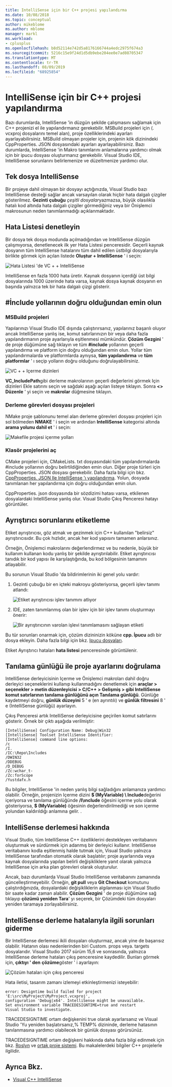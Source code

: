 ```yaml
---
title: IntelliSense için bir C++ projesi yapılandırma
ms.date: 10/08/2018
ms.topic: conceptual
author: mikeblome
ms.author: mblome
manager: markl
ms.workload:
- cplusplus
ms.openlocfilehash: b8d52114e742d5a8176166744a4edc2975f674a3
ms.sourcegitcommit: 5216c15e9f24d1d5db9ebe204ee0e7ad08705347
ms.translationtype: MT
ms.contentlocale: tr-TR
ms.lasthandoff: 08/09/2019
ms.locfileid: "68925854"
---
```

# <a name="configure-a-c-project-for-intellisense"></a>IntelliSense için bir C++ projesi yapılandırma

Bazı durumlarda, IntelliSense 'in düzgün şekilde çalışmasını sağlamak için C++ projenizi el ile yapılandırmanız gerekebilir. MSBuild projeleri için (. vcxproj dosyalarını temel alan), proje özelliklerindeki ayarları ayarlayabilirsiniz. MSBuild olmayan projeler için, projenin kök dizinindeki CppProperties. JSON dosyasındaki ayarları ayarlayabilirsiniz. Bazı durumlarda, IntelliSense 'in Makro tanımlarını anlamalarına yardımcı olmak için bir ipucu dosyası oluşturmanız gerekebilir. Visual Studio IDE, IntelliSense sorunlarını belirlemenize ve düzeltmenize yardımcı olur.

## <a name="single-file-intellisense"></a>Tek dosya IntelliSense

Bir projeye dahil olmayan bir dosyayı açtığınızda, Visual Studio bazı IntelliSense desteği sağlar ancak varsayılan olarak hiçbir hata dalgalı çizgiler gösterilmez. **Gezinti çubuğu** *çeşitli dosyalar*yazmazsa, büyük olasılıkla hatalı kod altında hata dalgalı çizgiler görmediğiniz veya bir Önişlemci makrosunun neden tanımlanmadığı açıklanmaktadır.

## <a name="check-the-error-list"></a>Hata Listesi denetleyin

Bir dosya tek dosya modunda açılmadığından ve IntelliSense düzgün çalışmıyorsa, denetlenecek ilk yer Hata Listesi penceresidir. Geçerli kaynak dosyanın tüm IntelliSense hatalarını tüm dahil edilen üstbilgi dosyalarıyla birlikte görmek için açılan listede **Oluştur + IntelliSense** ' i seçin:

![Hata Listesi 'de VC + + IntelliSense](media/vcpp-intellisense-error-list.png)

IntelliSense en fazla 1000 hata üretir. Kaynak dosyanın içerdiği üst bilgi dosyalarında 1000 üzerinde hata varsa, kaynak dosya kaynak dosyanın en başında yalnızca tek bir hata dalgalı çizgi gösterir.

## <a name="ensure-include-paths-are-correct"></a>#İnclude yollarının doğru olduğundan emin olun

### <a name="msbuild-projects"></a>MSBuild projeleri

Yapılarınızı Visual Studio IDE dışında çalıştırırsanız, yapılarınız başarılı oluyor ancak IntelliSense yanlış ise, komut satırlarınızın bir veya daha fazla yapılandırmanın proje ayarlarıyla eşitlenmesi mümkündür. **Çözüm Gezgini** ' de proje düğümüne sağ tıklayın ve tüm **#include** yollarının geçerli yapılandırma ve platform için doğru olduğundan emin olun. Yollar tüm yapılandırmalarda ve platformlarda aynıysa, **tüm yapılandırma** ve **tüm platformlar** ' ı seçip yolların doğru olduğunu doğrulayabilirsiniz.

![VC + + Içerme dizinleri](media/vcpp-intellisense-include-paths.png)

**VC_IncludePath**gibi derleme makrolarının geçerli değerlerini görmek Için dizinleri Ekle satırını seçin ve sağdaki aşağı açılan listeye tıklayın. Sonra  **\<> Düzenle** ' yi seçin ve **makrolar** düğmesine tıklayın.

### <a name="makefile-projects"></a>Derleme görevleri dosyası projeleri

NMake proje şablonunu temel alan derleme görevleri dosyası projeleri için sol bölmeden **NMAKE** ' i seçin ve ardından **IntelliSense** kategorisi altında **arama yolunu dahil et** ' i seçin:

![Makefile projesi içerme yolları](media/vcpp-intellisense-makefile-include-paths.png)

### <a name="open-folder-projects"></a>Klasör projelerini aç

CMake projeleri için, CMakeLists. txt dosyasındaki tüm yapılandırmalarda #include yollarının doğru belirtildiğinden emin olun. Diğer proje türleri için CppProperties. JSON dosyası gerekebilir. Daha fazla bilgi için bkz. [CppProperties. JSON Ile IntelliSense 'ı yapılandırma](/cpp/build/open-folder-projects-cpp#configure-intellisense-and-browsing-hints-with-cpppropertiesjson). Yolun, dosyada tanımlanan her yapılandırma için doğru olduğundan emin olun.

CppProperties. json dosyasında bir sözdizimi hatası varsa, etkilenen dosyalardaki IntelliSense yanlış olur. Visual Studio Çıkış Penceresi hatayı görüntüler.

## <a name="tag-parser-issues"></a>Ayrıştırıcı sorunlarını etiketleme

Etiket ayrıştırıcısı, göz atmak ve gezinmek için C++ kullanılan "belirsiz" ayrıştırıcısıdır. Bu çok hızlıdır, ancak her kod yapısını tamamen anlarsınız.

Örneğin, Önişlemci makrolarını değerlendirmez ve bu nedenle, büyük bir kullanım kullanan kodu yanlış bir şekilde ayrıştırılabilir. Etiket ayrıştırıcısı tanıdık bir kod yapısı ile karşılaştığında, bu kod bölgesinin tamamını atlayabilir.

Bu sorunun Visual Studio 'da bildirimlerinin iki genel yolu vardır:

1. Gezinti çubuğu bir en içteki makroyu gösteriyorsa, geçerli işlev tanımı atlandı:

   ![Etiket ayrıştırıcısı işlev tanımını atlıyor](media/vcpp-intellisense-tag-parser-macro.png)

1. IDE, zaten tanımlanmış olan bir işlev için bir işlev tanımı oluşturmayı önerir:

   ![Bir ayrıştırıcının varolan işlevi tanımlamasını sağlayan etiketi](media/vcpp-intellisense-tag-parser-function.png)

Bu tür sorunları onarmak için, çözüm dizininizin köküne **cpp. İpucu** adlı bir dosya ekleyin. Daha fazla bilgi için bkz. [Ipucu dosyaları](/cpp/build/reference/hint-files).

Etiket Ayrıştırıcı hataları **hata listesi** penceresinde görüntülenir.

## <a name="validate-project-settings-with-diagnostic-logging"></a>Tanılama günlüğü ile proje ayarlarını doğrulama

IntelliSense derleyicisinin Içerme ve Önişlemci makroları dahil doğru derleyici seçeneklerini kullanıp kullanmadığını denetlemek için **araçlar > seçenekler > metin düzenleyicisi > C/C++ > Gelişmiş > gibi IntelliSense komut satırlarının tanılama günlüğünü açın Tanılama günlüğü**. Günlüğe kaydetmeyi doğru, **günlük düzeyini** 5 ' e (en ayrıntılı) ve **günlük filtresini** 8 ' e (IntelliSense günlüğü) ayarlayın.

Çıkış Penceresi artık IntelliSense derleyicisine geçirilen komut satırlarını gösterir. Örnek bir çıktı aşağıda verilmiştir:

```output
[IntelliSense] Configuration Name: Debug|Win32
[IntelliSense] Toolset IntelliSense Identifier:
[IntelliSense] command line options:
/c
/I.
/IC:\Repo\Includes
/DWIN32
/DDEBUG
/D_DEBUG
/Zc:wchar_t-
/Zc:forScope
/Yustdafx.h
```

Bu bilgiler, IntelliSense 'in neden yanlış bilgi sağladığını anlamanıza yardımcı olabilir. Örneğin, projenizin Içerme dizini **$ (MyVariable) \ Include**değerini içeriyorsa ve tanılama günlüğünde **/I\ınclude** öğesini içerme yolu olarak gösteriyorsa, **$ (MyVariable)** öğesinin değerlendirilmediği ve son içerme yolundan kaldırıldığı anlamına gelir. .

## <a name="about-the-intellisense-build"></a>IntelliSense derlemesi hakkında

Visual Studio, tüm IntelliSense C++ özelliklerini destekleyen veritabanını oluşturmak ve sürdürmek için adanmış bir derleyici kullanır. IntelliSense veritabanını kodla eşitlenmiş halde tutmak için, Visual Studio yalnızca IntelliSense tarafından otomatik olarak başlatılır; proje ayarlarında veya kaynak dosyalarında yapılan belirli değişikliklere yanıt olarak yalnızca IntelliSense için arka plan görevleri olarak oluşturulur.

Ancak, bazı durumlarda Visual Studio IntelliSense veritabanını zamanında güncelleştirmeyebilir. Örneğin, **git pull** veya **Git Checkout** komutunu çalıştırdığınızda, dosyalardaki değişikliklerin algılanması için Visual Studio bir saate kadar zaman alabilir. **Çözüm Gezgini** ' de proje düğümüne sağ tıklayıp **çözümü yeniden Tara**' yı seçerek, bir Çözümdeki tüm dosyaları yeniden taramaya zorlayabilirsiniz.

## <a name="troubleshooting-intellisense-build-failures"></a>IntelliSense derleme hatalarıyla ilgili sorunları giderme

Bir IntelliSense derlemesi ikili dosyaları oluşturmaz, ancak yine de başarısız olabilir. Hatanın olası nedenlerinden biri Custom. props veya. targets dosyalarıdır. Visual Studio 2017 sürüm 15,6 ve sonrasında, yalnızca IntelliSense derleme hataları çıkış penceresine kaydedilir. Bunları görmek için, **çıktıyı ' den** **çözüme**göster ' i ayarlayın:

![Çözüm hataları için çıkış penceresi](media/vcpp-intellisense-output-window.png)

Hata iletisi, tasarım zamanı izlemeyi etkinleştirmenizi isteyebilir:

```output
error: Designtime build failed for project 'E:\src\MyProject\MyProject.vcxproj',
configuration 'Debug|x64'. IntelliSense might be unavailable.
Set environment variable TRACEDESIGNTIME=true and restart
Visual Studio to investigate.
```

TRACEDESIGNTIME ortam değişkenini true olarak ayarlarsanız ve Visual Studio 'Yu yeniden başlatırsanız,% TEMP% dizininde, derleme hatasının tanılanmasına yardımcı olabilecek bir günlük dosyası görürsünüz.

TRACEDESIGNTIME ortam değişkeni hakkında daha fazla bilgi edinmek için bkz. [Roslyn](https://github.com/dotnet/roslyn/wiki/Diagnosing-Project-System-Build-Errors) ve [ortak proje sistemi](https://github.com/dotnet/project-system/blob/master/docs/design-time-builds.md). Bu makalelerdeki bilgiler C++ projelerle ilgilidir.

## <a name="see-also"></a>Ayrıca Bkz.

- [Visual C++ IntelliSense](visual-cpp-intellisense.md)
